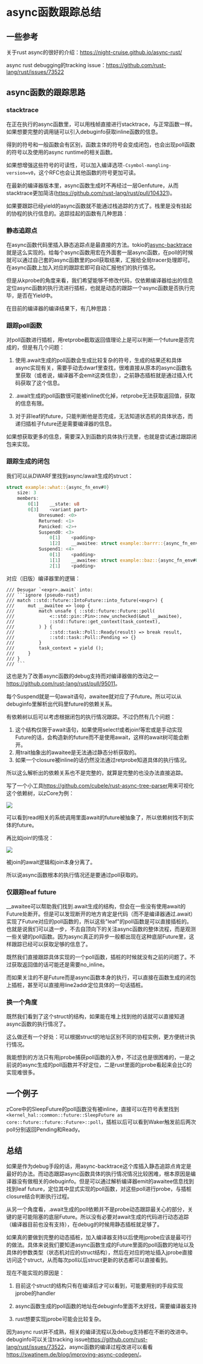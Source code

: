 # async函数跟踪总结

## 一些参考

关于rust async的很好的介绍：<https://night-cruise.github.io/async-rust/>

async rust debugging的tracking issue：<https://github.com/rust-lang/rust/issues/73522>

## async函数的跟踪思路

### stacktrace
在正在执行的async函数里，可以用栈帧直接进行stacktrace，与正常函数一样。如果想要完整的调用链可以引入debuginfo获取inline函数的信息。

得到的符号和一般函数会有区别，函数主体的符号会变成闭包，也会出现poll函数的符号以及使用的async runtime的相关函数。

如果想增强这些符号的可读性，可以加入编译选项`-Csymbol-mangling-version=v0`，这个RFC也会让其他函数的符号更加可读。

在最新的编译器版本里，async函数生成时不再经过一层Genfuture，从而stacktrace更加简洁(https://github.com/rust-lang/rust/pull/104321)。

如果要跟踪已经yield的async函数就不能通过栈追踪的方式了。栈里是没有挂起的协程的执行信息的。追踪挂起的函数有几种思路：

### 静态追踪点
在async函数代码里插入静态追踪点是最直接的方法。tokio的[async-backtrace](https://crates.io/crates/async-backtrace)就是这么实现的。给每个async函数用宏在外面套一层async函数，在poll的时候就可以通过自己套的async函数里的poll获取结果，汇报给全局tracer处理即可。在async函数上加入对应的跟踪宏即可自动汇报他们的执行情况。

但是从kprobe的角度来看，我们希望能够不修改代码，仅依赖编译器给出的信息定位async函数的执行流进行插桩，也就是动态的跟踪一个async函数是否执行完毕，是否在Yield中。

在目前的编译器的编译结果下，有几种思路：

### 跟踪poll函数
对poll函数进行插桩，用retprobe截取返回值理论上是可以判断一个future是否完成的，但是有几个问题：

1. 使用.await生成的poll函数会生成比较复杂的符号，生成的结果还和具体async实现有关，需要手动去dwarf里查找，很难直接从原本的async函数名里获取（或者说，编译器不会emit这类信息），之前静态插桩就是通过插入代码获取了这个信息。
   
2. .await生成的poll函数很可能被inline优化掉，retprobe无法获取返回值，获取的信息有限。
   
3. 对于非leaf的future，只能判断他是否完成，无法知道状态机的具体状态，而递归插桩子future还是需要编译器的信息。

如果想获取更多的信息，需要深入到函数的具体执行流里，也就是尝试通过跟踪闭包来实现。

### 跟踪生成的闭包
我们可以从DWARF里找到async/await生成的struct：
``` rust
struct example::what::{async_fn_env#0}
	size: 3
	members:
		0[1]	__state: u8
		0[3]	<variant part>
			Unresumed: <0>
			Returned: <1>
			Panicked: <2>+
			Suspend0: <3>
				0[1]	<padding>
				1[2]	__awaitee: struct example::barrr::{async_fn_env#0}
			Suspend1: <4>
				0[1]	<padding>
				1[1]	__awaitee: struct example::baz::{async_fn_env#0}
				2[1]	<padding>
```
对应（旧版）编译器里的逻辑：
```
/// Desugar `<expr>.await` into:
/// ```ignore (pseudo-rust)
/// match ::std::future::IntoFuture::into_future(<expr>) {
///     mut __awaitee => loop {
///         match unsafe { ::std::future::Future::poll(
///             <::std::pin::Pin>::new_unchecked(&mut __awaitee),
///             ::std::future::get_context(task_context),
///         ) } {
///             ::std::task::Poll::Ready(result) => break result,
///             ::std::task::Poll::Pending => {}
///         }
///         task_context = yield ();
///     }
/// }
/// ```
```
这也是为了改善async函数的debug支持而对编译器做的改动之一<https://github.com/rust-lang/rust/pull/95011>。

每个Suspend就是一句await语句，awaitee就对应了子future。所以可以从debuginfo里解析出代码里future的依赖关系。

有依赖树以后可以考虑根据闭包的执行情况跟踪。不过仍然有几个问题：

1. 这个结构仅限于await语句，如果使用select!或者join!等宏或是手动实现Future的话，会构造新的future而不是使用await，这样的await树可能会断开。
2. 用trait抽象出的awaitee是无法通过静态分析获取的。
3. 如果一个closure被inline的话仍然没法通过retprobe知道具体的执行情况。

所以这么解析出的依赖关系也不是完整的，就算是完整的也没办法直接追踪。

写了一个小工具<https://github.com/cubele/rust-async-tree-parser>用来可视化这个依赖树，以zCore为例：

![](./images/sys_read.png)

可以看到read相关的系统调用里面await的future被抽象了，所以依赖树找不到实体的future。

再比如join!的情况：

![](./images/join.png)

被join的await逻辑和join本身分离了。

所以说async函数根本的执行情况还是要通过poll获取的。

### 仅跟踪leaf future
__awaitee可以帮助我们找到.await生成的结构，但会在一些没有使用await的Future处断开。但是可以发现断开的地方肯定是代码（而不是编译器通过.await）实现了Future对应的poll函数的，所以这些"leaf"的poll函数是可以直接插桩的。也就是说我们可以退一步，不去自顶向下的关注async函数的整体流程，而是观测一些关键的poll函数。因为async真正的异步一般都出现在这种底层Future里，这样跟踪已经可以获取足够的信息了。

既然我们直接跟踪具体实现的一个poll函数，插桩的时候就没有之前的问题了。不过获取返回值的话可能还是需要no_inline。

而如果关注的不是Future而是async函数本身的执行，可以直接在函数生成的闭包上插桩，甚至可以直接用line2addr定位具体的一句话插桩。

### 换一个角度
既然我们看到了这个struct的结构，如果能在堆上找到他的话就可以直接知道async函数的执行情况了。

这么做还有一个好处：可以根据struct的地址区别不同的协程实例，更方便统计执行情况。

我能想到的方法只有用jprobe捕获poll函数的入参，不过这也是很困难的，一是之前说的async生成的poll函数并不好定位，二是rust里面的jprobe看起来会比C的实现难很多。

## 一个例子
zCore中的SleepFuture的poll函数没有被inline，直接可以在符号表里找到`<kernel_hal::common::future::SleepFuture as core::future::future::Future>::poll`，插桩以后可以看到Waker触发前后两次poll分别返回Pending和Ready。

## 总结
如果是作为debug手段的话，用async-backtrace这个库插入静态追踪点肯定是最好的办法。而动态跟踪async函数具体的执行情况情况比较困难，根本原因是编译器没有做相关的debuginfo。但是可以通过解析编译器emit的awaitee信息找到找到leaf future，定位其中显式实现的poll函数，对这些poll进行probe，与插桩closure结合判断执行过程。

从另一个角度看，.await生成的poll依赖并不是probe动态跟踪最关心的部分，关键的是可能阻塞的底层Future。所以没有必要对await生成的代码进行动态追踪（编译器目前也没有支持），在debug的时候用静态插桩就足够了。

如果真的要做到完整的动态插桩，加入编译器支持以后使用jprobe应该是最可行的做法。具体来说我们要知道async函数生成的Future里面的poll函数的地址以及具体的参数类型（状态机对应的struct结构），然后在对应的地址插入jprobe直接访问这个struct，从而每次poll以后struct更新的状态都可以直接看到。

现在不能实现的原因是：

1. 目前这个struct的结构只有在编译后才可以看到，可能要用别的手段实现jprobe的handler

2. async函数生成的poll函数的地址在debuginfo里面不太好找，需要编译器支持

3. rust想要实现jprobe可能会比较复杂。

因为async rust并不成熟，相关的编译流程以及debug支持都在不断的改进中。debuginfo可以关注tracking issue<https://github.com/rust-lang/rust/issues/73522>，async函数的编译过程改进可以看看<https://swatinem.de/blog/improving-async-codegen/>。
